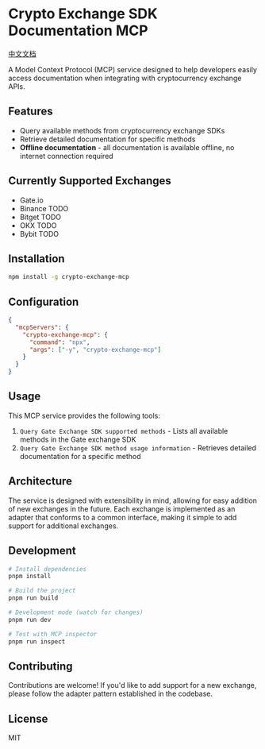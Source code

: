 # Crypto Exchange SDK Documentation MCP

[中文文档](./README-zh.md)

A Model Context Protocol (MCP) service designed to help developers easily access documentation when integrating with cryptocurrency exchange APIs.

## Features

- Query available methods from cryptocurrency exchange SDKs
- Retrieve detailed documentation for specific methods
- **Offline documentation** - all documentation is available offline, no internet connection required

## Currently Supported Exchanges

- Gate.io
- Binance TODO
- Bitget TODO
- OKX TODO
- Bybit TODO

## Installation

```bash
npm install -g crypto-exchange-mcp
```

## Configuration

```json
{
  "mcpServers": {
    "crypto-exchange-mcp": {
      "command": "npx",
      "args": ["-y", "crypto-exchange-mcp"]
    }
  }
}
```

## Usage

This MCP service provides the following tools:

1. `Query Gate Exchange SDK supported methods` - Lists all available methods in the Gate exchange SDK
2. `Query Gate Exchange SDK method usage information` - Retrieves detailed documentation for a specific method

## Architecture

The service is designed with extensibility in mind, allowing for easy addition of new exchanges in the future. Each exchange is implemented as an adapter that conforms to a common interface, making it simple to add support for additional exchanges.

## Development

```bash
# Install dependencies
pnpm install

# Build the project
pnpm run build

# Development mode (watch for changes)
pnpm run dev

# Test with MCP inspector
pnpm run inspect
```

## Contributing

Contributions are welcome! If you'd like to add support for a new exchange, please follow the adapter pattern established in the codebase.

## License

MIT
